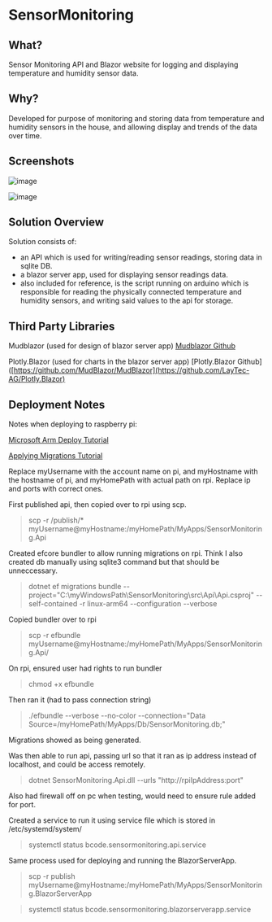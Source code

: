 # SensorMonitoring

## What?
Sensor Monitoring API and Blazor website for logging and displaying temperature and humidity sensor data.

## Why?
Developed for purpose of monitoring and storing data from temperature and humidity sensors in the house, and allowing display and trends of the data over time.

## Screenshots
![image](https://github.com/barry-code/SensorMonitoring/assets/60239072/936f0d5a-6ffa-49a8-94bd-dcdc3995a9f7)

![image](https://github.com/barry-code/SensorMonitoring/assets/60239072/26ebc481-b2c0-44f0-83a4-20d8193ce1e4)

## Solution Overview
Solution consists of:
- an API which is used for writing/reading sensor readings, storing data in sqlite DB.
- a blazor server app, used for displaying sensor readings data.
- also included for reference, is the script running on arduino which is responsible for reading the physically connected temperature and humidity sensors, and writing said values to the api for storage.

## Third Party Libraries
Mudblazor (used for design of blazor server app)
[Mudblazor Github](https://github.com/MudBlazor/MudBlazor)

Plotly.Blazor (used for charts in the blazor server app)
[Plotly.Blazor Github]([https://github.com/MudBlazor/MudBlazor](https://github.com/LayTec-AG/Plotly.Blazor)

## Deployment Notes
Notes when deploying to raspberry pi:

[Microsoft Arm Deploy Tutorial](https://learn.microsoft.com/en-us/dotnet/iot/deployment#deploying-a-framework-dependent-app)

[Applying Migrations Tutorial](https://learn.microsoft.com/en-us/ef/core/managing-schemas/migrations/applying?tabs=dotnet-core-cli)


Replace myUsername with the account name on pi, and myHostname with the hostname of pi, and myHomePath with actual path on rpi. Replace ip and ports with correct ones.


First published api, then copied over to rpi using scp.
>scp -r /publish/* myUsername@myHostname:/myHomePath/MyApps/SensorMonitoring.Api

Created efcore bundler to allow running migrations on rpi. Think I also created db manually using sqlite3 command but that should be unneccessary.
>dotnet ef migrations bundle --project="C:\myWindowsPath\SensorMonitoring\src\Api\Api.csproj" --self-contained -r linux-arm64 --configuration --verbose

Copied bundler over to rpi
>scp -r efbundle myUsername@myHostname:/myHomePath/MyApps/SensorMonitoring.Api/

On rpi, ensured user had rights to run bundler
>chmod +x efbundle

Then ran it (had to pass connection string)
>./efbundle --verbose --no-color --connection="Data Source=/myHomePath/MyApps/Db/SensorMonitoring.db;"

Migrations showed as being generated.

Was then able to run api, passing url so that it ran as ip address instead of localhost, and could be access remotely.
>dotnet SensorMonitoring.Api.dll --urls "http://rpiIpAddress:port"

Also had firewall off on pc when testing, would need to ensure rule added for port.

Created a service to run it using service file which is stored in /etc/systemd/system/
>systemctl status bcode.sensormonitoring.api.service

Same process used for deploying and running the BlazorServerApp.
>scp -r publish myUsername@myHostname:/myHomePath/MyApps/SensorMonitoring.BlazorServerApp

>systemctl status bcode.sensormonitoring.blazorserverapp.service
